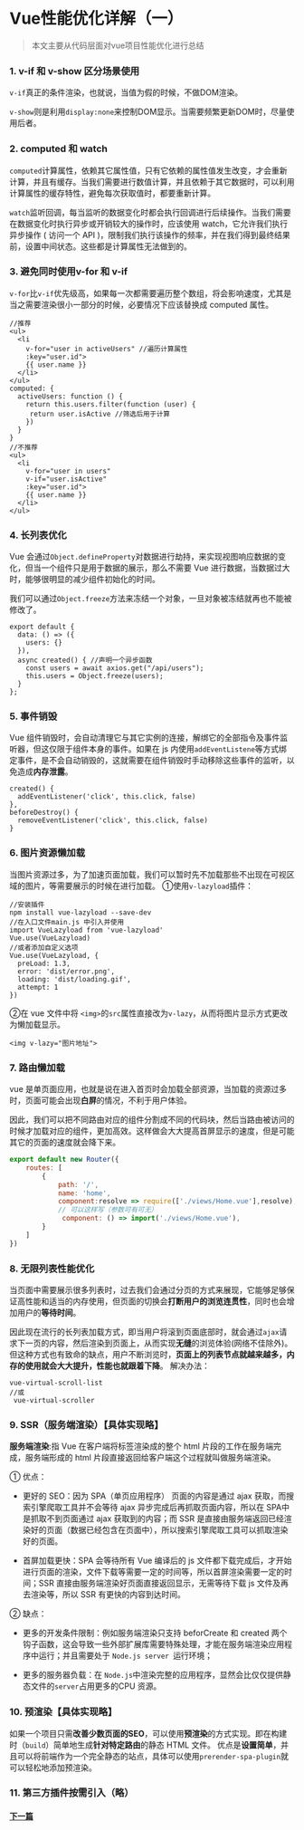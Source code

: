 # Vue性能优化详解（一）

>本文主要从代码层面对vue项目性能优化进行总结

### 1. v-if 和 v-show 区分场景使用

`v-if`真正的条件渲染，也就说，当值为假的时候，不做DOM渲染。

`v-show`则是利用`display:none`来控制DOM显示。当需要频繁更新DOM时，尽量使用后者。

### 2. computed 和 watch

`computed`计算属性，依赖其它属性值，只有它依赖的属性值发生改变，才会重新计算，并且有缓存。当我们需要进行数值计算，并且依赖于其它数据时，可以利用计算属性的缓存特性，避免每次获取值时，都要重新计算。

`watch`监听回调，每当监听的数据变化时都会执行回调进行后续操作。当我们需要在数据变化时执行异步或开销较大的操作时，应该使用 watch，它允许我们执行异步操作 ( 访问一个 API )，限制我们执行该操作的频率，并在我们得到最终结果前，设置中间状态。这些都是计算属性无法做到的。

### 3. 避免同时使用v-for 和 v-if

`v-for`比`v-if`优先级高，如果每一次都需要遍历整个数组，将会影响速度，尤其是当之需要渲染很小一部分的时候，必要情况下应该替换成 computed 属性。
```
//推荐
<ul>
  <li
    v-for="user in activeUsers" //遍历计算属性
    :key="user.id">
    {{ user.name }}
  </li>
</ul>
computed: {
  activeUsers: function () {
    return this.users.filter(function (user) {
     return user.isActive //筛选后用于计算
    })
  }
}
//不推荐
<ul>
  <li
    v-for="user in users"
    v-if="user.isActive"
    :key="user.id">
    {{ user.name }}
  </li>
</ul>
```

### 4. 长列表优化

Vue 会通过`Object.defineProperty`对数据进行劫持，来实现视图响应数据的变化，但当一个组件只是用于数据的展示，那么不需要 Vue 进行数据，当数据过大时，能够很明显的减少组件初始化的时间。

我们可以通过`Object.freeze`方法来冻结一个对象，一旦对象被冻结就再也不能被修改了。
```
export default {
  data: () => ({
    users: {}
  }),
  async created() { //声明一个异步函数
    const users = await axios.get("/api/users");
    this.users = Object.freeze(users);
  }
};
```

### 5. 事件销毁

Vue 组件销毁时，会自动清理它与其它实例的连接，解绑它的全部指令及事件监听器，但这仅限于组件本身的事件。如果在 js 内使用`addEventListene`等方式绑定事件，是不会自动销毁的，这就需要在组件销毁时手动移除这些事件的监听，以免造成**内存泄露**。
```
created() {
  addEventListener('click', this.click, false)
},
beforeDestroy() {
  removeEventListener('click', this.click, false)
}
```

### 6. 图片资源懒加载

当图片资源过多，为了加速页面加载，我们可以暂时先不加载那些不出现在可视区域的图片，等需要展示的时候在进行加载。
①使用`v-lazyload`插件：
```
//安装插件
npm install vue-lazyload --save-dev
//在入口文件main.js 中引入并使用
import VueLazyload from 'vue-lazyload'
Vue.use(VueLazyload)
//或者添加自定义选项
Vue.use(VueLazyload, {
  preLoad: 1.3,
  error: 'dist/error.png',
  loading: 'dist/loading.gif',
  attempt: 1
})
```
②在 vue 文件中将 `<img>`的`src`属性直接改为`v-lazy`，从而将图片显示方式更改为懒加载显示。
```
<img v-lazy="图片地址">
```

### 7. 路由懒加载

vue 是单页面应用，也就是说在进入首页时会加载全部资源，当加载的资源过多时，页面可能会出现**白屏**的情况，不利于用户体验。

因此，我们可以把不同路由对应的组件分割成不同的代码块，然后当路由被访问的时候才加载对应的组件，更加高效。这样做会大大提高首屏显示的速度，但是可能其它的页面的速度就会降下来。

```js
export default new Router({
    routes: [
        {
            path: '/',
            name: 'home',
            component:resolve => require(['./views/Home.vue'],resolve), 
            // 可以这样写（参数可有可无）
             component: () => import('./views/Home.vue'),
        }
    ]
})
```

### 8. 无限列表性能优化

当页面中需要展示很多列表时，过去我们会通过分页的方式来展现，它能够足够保证高性能和适当的内存使用，但页面的切换会**打断用户的浏览连贯性**，同时也会增加用户的**等待时间**。

因此现在流行的长列表加载方式，即当用户将滚到页面底部时，就会通过`ajax`请求下一页的内容，然后渲染到页面上，从而实现**无缝**的浏览体验(网络不佳除外)。但这种方式也有致命的缺点，用户不断浏览时，**页面上的列表节点就越来越多，内存的使用就会大大提升，性能也就跟着下降**。
解决办法：
```
vue-virtual-scroll-list
//或
 vue-virtual-scroller
```

### 9. SSR（服务端渲染）【具体实现略】

**服务端渲染**:指 Vue 在客户端将标签渲染成的整个 html 片段的工作在服务端完成，服务端形成的 html 片段直接返回给客户端这个过程就叫做服务端渲染。

① 优点：

- 更好的 SEO：因为 SPA（单页应用程序） 页面的内容是通过 ajax 获取，而搜索引擎爬取工具并不会等待 ajax 异步完成后再抓取页面内容，所以在 SPA中是抓取不到页面通过 ajax 获取到的内容；而 SSR 是直接由服务端返回已经渲染好的页面（数据已经包含在页面中），所以搜索引擎爬取工具可以抓取渲染好的页面。

- 首屏加载更快：SPA 会等待所有 Vue 编译后的 js 文件都下载完成后，才开始进行页面的渲染，文件下载等需要一定的时间等，所以首屏渲染需要一定的时间；SSR 直接由服务端渲染好页面直接返回显示，无需等待下载 js 文件及再去渲染等，所以 SSR 有更快的内容到达时间。

② 缺点：

- 更多的开发条件限制：例如服务端渲染只支持 beforCreate 和 created 两个钩子函数，这会导致一些外部扩展库需要特殊处理，才能在服务端渲染应用程序中运行；并且需要处于 `Node.js server `运行环境；

- 更多的服务器负载：在 `Node.js`中渲染完整的应用程序，显然会比仅仅提供静态文件的`server`占用更多的CPU 资源。

### 10. 预渲染【具体实现略】

如果一个项目只需**改善少数页面的SEO**，可以使用**预渲染**的方式实现。即在构建时（`build`）简单地生成**针对特定路由**的静态 HTML 文件。
优点是**设置简单**，并且可以将前端作为一个完全静态的站点，具体可以使用`prerender-spa-plugin`就可以轻松地添加预渲染。

### 11. 第三方插件按需引入（略）

#### [下一篇](VueOptimize2.md)